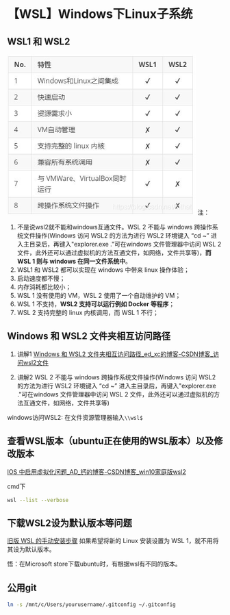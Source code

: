 # 【WSL】Windows下Linux子系统

## WSL1 和 WSL2
![](_attachments/old/2022-10-28-03-42-31.png)
注：
1. 不是说wsl2就不能和windows互通文件。WSL 2 不能与 windows 跨操作系统文件操作(Windows 访问 WSL2 的方法为进行 WSL2 环境键入 “cd ~” 进入主目录后，再键入"explorer.exe ."可在windows 文件管理器中访问 WSL 2 文件，此外还可以通过虚拟机的方法互通文件，如网络，文件共享等)，**而 WSL 1 则与 windows 在同一文件系统中**。
2. WSL1 和 WSL2 都可以实现在 windows 中带来 linux 操作体验；
3. 启动速度都不慢；
4. 内存消耗都比较小；
5. WSL 1 没有使用的 VM，WSL 2 使用了一个自动维护的 VM；
6. WSL 1 不支持，**WSL2 支持可以运行例如 Docker 等程序**；
7. WSL 2 支持完整的 linux 内核调用，而 WSL 1 不行；

## Windows 和 WSL2 文件夹相互访问路径
1. 讲解1
[Windows 和 WSL2 文件夹相互访问路径_ed_xc的博客-CSDN博客_访问wsl2文件](https://blog.csdn.net/fangxiaochao123/article/details/122458800?spm=1001.2101.3001.6661.1&utm_medium=distribute.pc_relevant_t0.none-task-blog-2%7Edefault%7ECTRLIST%7ERate-1-122458800-blog-125866128.pc_relevant_default&depth_1-utm_source=distribute.pc_relevant_t0.none-task-blog-2%7Edefault%7ECTRLIST%7ERate-1-122458800-blog-125866128.pc_relevant_default&utm_relevant_index=1)

2. 讲解2
WSL 2 不能与 windows 跨操作系统文件操作(Windows 访问 WSL2 的方法为进行 WSL2 环境键入 “cd ~” 进入主目录后，再键入"explorer.exe ."可在windows 文件管理器中访问 WSL 2 文件，此外还可以通过虚拟机的方法互通文件，如网络，文件共享等)

windows访问WSL2: 在文件资源管理器输入`\\wsl$`

## 查看WSL版本（ubuntu正在使用的WSL版本）以及修改版本
[IOS 中启用虚拟化问题_AD_钙的博客-CSDN博客_win10家庭版wsl2](https://blog.csdn.net/weixin_44121966/article/details/122815547)

cmd下
```bash
wsl --list --verbose
```

## 下载WSL2设为默认版本等问题
[旧版 WSL 的手动安装步骤](https://learn.microsoft.com/zh-cn/windows/wsl/install-manual#step-4---download-the-linux-kernel-update-package)
如果希望将新的 Linux 安装设置为 WSL 1，就不用将其设为默认版本。

悟：在Microsoft store下载ubuntu时，有根据wsl有不同的版本。

## 公用git
```bash
ln -s /mnt/c/Users/yourusername/.gitconfig ~/.gitconfig
```